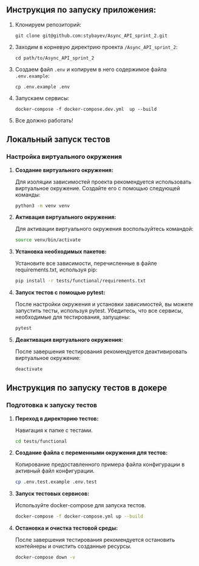 ## Инструкция по запуску приложения:

1) Клонируем репозиторий:
   ```
   git clone git@github.com:stybayev/Async_API_sprint_2.git
   ```
2) Заходим в корневую директрию проекта `/Async_API_sprint_2`:
   ```
   cd path/to/Async_API_sprint_2
   ```
3) Создаем файл `.env` и копируем в него содержимое файла `.env.example`:
   ```
   cp .env.example .env
   ```
4) Запускаем сервисы:
   ```
   docker-compose -f docker-compose.dev.yml  up --build 
   ```
5) Все должно работать!


## Локальный запуск тестов

### Настройка виртуального окружения

1. **Создание виртуального окружения:**

   Для изоляции зависимостей проекта рекомендуется использовать виртуальное окружение. Создайте его с помощью следующей команды:
   ```bash
   python3 -m venv venv

2. **Активация виртуального окружения:**

   Для активации виртуального окружения воспользуйтесь командой:
   ```bash
   source venv/bin/activate

3. **Установка необходимых пакетов:**

   Установите все зависимости, перечисленные в файле requirements.txt, используя pip:
   ```bash
   pip install -r tests/functional/requirements.txt
   
4. **Запуск тестов с помощью pytest:**

   После настройки окружения и установки зависимостей, вы можете запустить тесты, используя pytest. Убедитесь, что все сервисы, необходимые для тестирования, запущены:   
   ```bash
   pytest
   
5. **Деактивация виртуального окружения:**
   
   После завершения тестирования рекомендуется деактивировать виртуальное окружение:
   ```bash
   deactivate

## Инструкция по запуску тестов в докере

### Подготовка к запуску тестов

1. **Переход в директорию тестов:**

   Навигация к папке с тестами.
   ```bash
   cd tests/functional
   
2. **Создание файла с переменными окружения для тестов:**

   Копирование предоставленного примера файла конфигурации в активный файл конфигурации.
   ```bash
   cp .env.test.example .env.test

3. **Запуск тестовых сервисов:**

   Используйте docker-compose для запуска тестов.
   ```bash
   docker-compose -f docker-compose.yml up --build
   
4. **Остановка и очистка тестовой среды:**

   После завершения тестирования рекомендуется остановить контейнеры и очистить созданные ресурсы.

   ```bash
   docker-compose down -v
